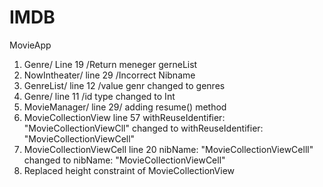 # IMDB
MovieApp
1.  Genre/ Line 19 /Return meneger gerneList 
2. NowIntheater/ line 29 /Incorrect Nibname
3.  GenreList/  line 12 /value genr changed to genres
4. Genre/ line 11 /id type changed to Int
5. MovieManager/ line 29/ adding resume() method
6. MovieCollectionView line 57 withReuseIdentifier: "MovieCollectionViewCll" changed to withReuseIdentifier: "MovieCollectionViewCell"
7. MovieCollectionViewCell line 20 nibName: "MovieCollectionViewCelll" changed to nibName: "MovieCollectionViewCell"
8. Replaced height constraint of MovieCollectionView
